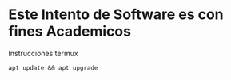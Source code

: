 # Este Intento de Software es con fines Academicos

Instrucciones termux

```apt
apt update && apt upgrade
```